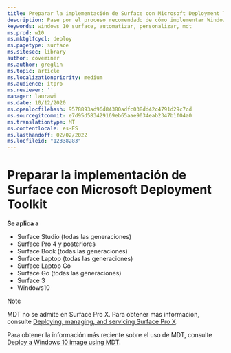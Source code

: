 ```yaml
---
title: Preparar la implementación de Surface con Microsoft Deployment Toolkit
description: Pase por el proceso recomendado de cómo implementar Windows 10 en los dispositivos Surface con la implementación de Microsoft Toolkit.
keywords: windows 10 surface, automatizar, personalizar, mdt
ms.prod: w10
ms.mktglfcycl: deploy
ms.pagetype: surface
ms.sitesec: library
author: coveminer
ms.author: greglin
ms.topic: article
ms.localizationpriority: medium
ms.audience: itpro
ms.reviewer: ''
manager: laurawi
ms.date: 10/12/2020
ms.openlocfilehash: 9578893ad96d84380adfc038dd42c4791d29c7cd
ms.sourcegitcommit: e7d95d583429169eb65aae9034eab2347b1f04a0
ms.translationtype: MT
ms.contentlocale: es-ES
ms.lasthandoff: 02/02/2022
ms.locfileid: "12338283"
---
```

# <a name="prepare-surface-deployment-with-microsoft-deployment-toolkit"></a>Preparar la implementación de Surface con Microsoft Deployment Toolkit

**Se aplica a**

- Surface Studio (todas las generaciones)
- Surface Pro 4 y posteriores
- Surface Book (todas las generaciones)
- Surface Laptop (todas las generaciones)
- Surface Laptop Go 
- Surface Go (todas las generaciones)
- Surface 3
- Windows10

> [!NOTE]
> MDT no se admite en Surface Pro X. Para obtener más información, consulte [Deploying, managing, and servicing Surface Pro X](surface-pro-arm-app-management.md).

Para obtener la información más reciente sobre el uso de MDT, consulte [Deploy a Windows 10 image using MDT](/windows/deployment/deploy-windows-mdt/deploy-a-windows-10-image-using-mdt).

